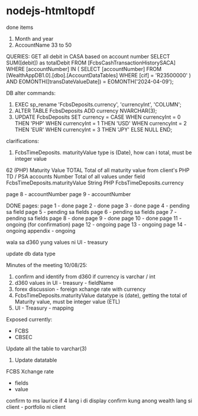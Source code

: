 # nodejs-htmltopdf

done items
1. Month and year
2. AccountName
33 to 50

QUERIES:
GET all debit in CASA based on account number
SELECT SUM([debit]) as totalDebit
FROM [FcbsCashTransactionHistorySACA]
WHERE [accountNumber] IN (
  SELECT [accountNumber]
  FROM [WealthAppDB1.0].[dbo].[AccountDataTables]
  WHERE [cif] = 'R23500000'
)
AND EOMONTH([transDateValueDate]) = EOMONTH('2024-04-09');

DB alter commands:
1. EXEC sp_rename 'FcbsDeposits.currency', 'currencyInt', 'COLUMN';
2. ALTER TABLE FcbsDeposits
ADD currency NVARCHAR(3);
3. UPDATE FcbsDeposits
SET currency = 
  CASE 
    WHEN currencyInt = 0 THEN 'PHP'
    WHEN currencyInt = 1 THEN 'USD'
    WHEN currencyInt = 2 THEN 'EUR'
    WHEN currencyInt = 3 THEN 'JPY'
    ELSE NULL
  END;


clarifications:
1. FcbsTimeDeposits.
maturityValue type is (Date), how can i total, must be integer value

62	(PHP) Maturity Value TOTAL	Total of all maturity value from client's PHP TD / PSA accounts		Number	Total of  all values under field 	FcbsTimeDeposits.maturityValue
String	PHP	FcbsTimeDeposits.currency

page 8 - accountNumber
page 9 - accountNumber



DONE pages:
page 1 - done
page 2 - done
page 3 - done
page 4 - pending sa field
page 5 - pending sa fields
page 6 - pending sa fields
page 7 - pending sa fields
page 8 - done
page 9 - done
page 10 - done
page 11 - ongoing (for confirmation)
page 12 - ongoing
page 13 - ongoing
page 14 - ongoing
appendix - ongoing


wala sa d360 yung values ni UI - treasury

update db data type

Minutes of the meeting 10/08/25:

1. confirm and identify from d360 if currency is varchar / int
2. d360 values in UI - treasury - fieldName 
3. forex discussion - foreign xchange rate with currency
4. FcbsTimeDeposits.maturityValue datatype is (date), getting the total of Maturity value, must be integer value
(ETL)
5. UI - Treasury - mapping

Exposed currently:
- FCBS
- CBSEC

Update all the table to varchar(3)


1. Update datatable

FCBS Xchange rate
- fields
- value

confirm to ms laurice if 4 lang i di display
confirm kung anong wealth lang si client - portfolio ni client
